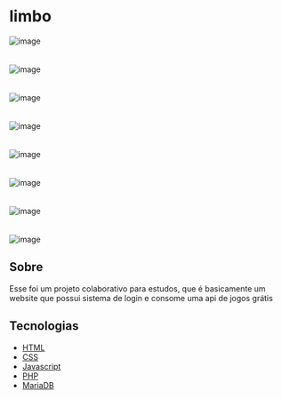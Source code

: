 # limbo

![image](https://user-images.githubusercontent.com/65714953/163494211-1b2b4319-f31d-4751-9465-0ce4c29c0479.png)
<br/><br/><br/>
![image](https://user-images.githubusercontent.com/65714953/163494695-325fb183-3fd5-4c7b-bca4-55d7681eb600.png)
<br/><br/><br/>
![image](https://user-images.githubusercontent.com/65714953/163494748-a6e094db-7098-491f-b111-1fc5f70c47fc.png)
<br/><br/><br/>
![image](https://user-images.githubusercontent.com/65714953/163494769-f132fb4c-c5dd-46ea-babc-ab82f125e154.png)
<br/><br/><br/>
![image](https://user-images.githubusercontent.com/65714953/163494803-105e6547-be81-4aec-8aaf-ff8a1b83a508.png)
<br/><br/><br/>
![image](https://user-images.githubusercontent.com/65714953/163494867-59d6d5e3-3397-4ee8-a6b4-f5f16e0d6d69.png)
<br/><br/><br/>
![image](https://user-images.githubusercontent.com/65714953/163494967-7bc57301-f01c-455b-939d-d8ef41a6df5c.png)
<br/><br/><br/>
![image](https://user-images.githubusercontent.com/65714953/163495011-096ee3d2-de4e-48d3-90f9-944b33da734a.png)



## Sobre

Esse foi um projeto colaborativo para estudos, que é basicamente um website que possui sistema de login e consome uma api de jogos grátis

## Tecnologias

- [HTML](https://developer.mozilla.org/pt-BR/docs/Web/HTML)
- [CSS](https://developer.mozilla.org/pt-BR/docs/Web/CSS)
- [Javascript](https://developer.mozilla.org/pt-BR/docs/Web/JavaScript)
- [PHP](https://www.php.net/manual/pt_BR/tutorial.php)
- [MariaDB](https://mariadb.org/)

